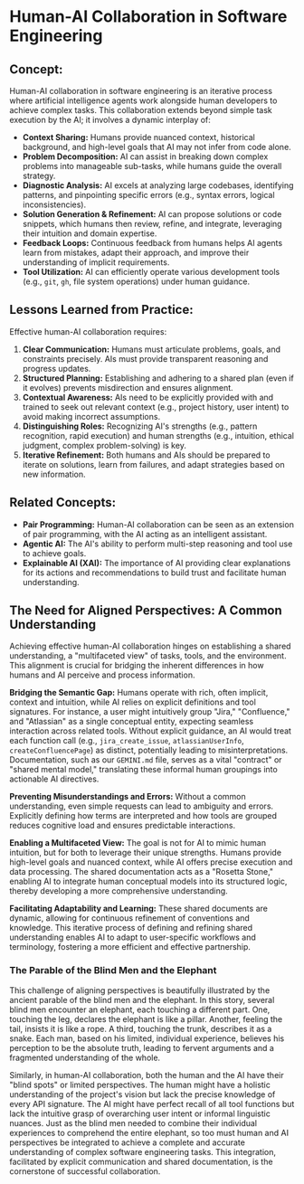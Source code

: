 # Human-AI Collaboration in Software Engineering

## Concept:

Human-AI collaboration in software engineering is an iterative process where artificial intelligence agents work alongside human developers to achieve complex tasks. This collaboration extends beyond simple task execution by the AI; it involves a dynamic interplay of:

*   **Context Sharing:** Humans provide nuanced context, historical background, and high-level goals that AI may not infer from code alone.
*   **Problem Decomposition:** AI can assist in breaking down complex problems into manageable sub-tasks, while humans guide the overall strategy.
*   **Diagnostic Analysis:** AI excels at analyzing large codebases, identifying patterns, and pinpointing specific errors (e.g., syntax errors, logical inconsistencies).
*   **Solution Generation & Refinement:** AI can propose solutions or code snippets, which humans then review, refine, and integrate, leveraging their intuition and domain expertise.
*   **Feedback Loops:** Continuous feedback from humans helps AI agents learn from mistakes, adapt their approach, and improve their understanding of implicit requirements.
*   **Tool Utilization:** AI can efficiently operate various development tools (e.g., `git`, `gh`, file system operations) under human guidance.

## Lessons Learned from Practice:

Effective human-AI collaboration requires:

1.  **Clear Communication:** Humans must articulate problems, goals, and constraints precisely. AIs must provide transparent reasoning and progress updates.
2.  **Structured Planning:** Establishing and adhering to a shared plan (even if it evolves) prevents misdirection and ensures alignment.
3.  **Contextual Awareness:** AIs need to be explicitly provided with and trained to seek out relevant context (e.g., project history, user intent) to avoid making incorrect assumptions.
4.  **Distinguishing Roles:** Recognizing AI's strengths (e.g., pattern recognition, rapid execution) and human strengths (e.g., intuition, ethical judgment, complex problem-solving) is key.
5.  **Iterative Refinement:** Both humans and AIs should be prepared to iterate on solutions, learn from failures, and adapt strategies based on new information.

## Related Concepts:

*   **Pair Programming:** Human-AI collaboration can be seen as an extension of pair programming, with the AI acting as an intelligent assistant.
*   **Agentic AI:** The AI's ability to perform multi-step reasoning and tool use to achieve goals.
*   **Explainable AI (XAI):** The importance of AI providing clear explanations for its actions and recommendations to build trust and facilitate human understanding.

## The Need for Aligned Perspectives: A Common Understanding

Achieving effective human-AI collaboration hinges on establishing a shared understanding, a "multifaceted view" of tasks, tools, and the environment. This alignment is crucial for bridging the inherent differences in how humans and AI perceive and process information.

**Bridging the Semantic Gap:** Humans operate with rich, often implicit, context and intuition, while AI relies on explicit definitions and tool signatures. For instance, a user might intuitively group "Jira," "Confluence," and "Atlassian" as a single conceptual entity, expecting seamless interaction across related tools. Without explicit guidance, an AI would treat each function call (e.g., `jira_create_issue`, `atlassianUserInfo`, `createConfluencePage`) as distinct, potentially leading to misinterpretations. Documentation, such as our `GEMINI.md` file, serves as a vital "contract" or "shared mental model," translating these informal human groupings into actionable AI directives.

**Preventing Misunderstandings and Errors:** Without a common understanding, even simple requests can lead to ambiguity and errors. Explicitly defining how terms are interpreted and how tools are grouped reduces cognitive load and ensures predictable interactions.

**Enabling a Multifaceted View:** The goal is not for AI to mimic human intuition, but for both to leverage their unique strengths. Humans provide high-level goals and nuanced context, while AI offers precise execution and data processing. The shared documentation acts as a "Rosetta Stone," enabling AI to integrate human conceptual models into its structured logic, thereby developing a more comprehensive understanding.

**Facilitating Adaptability and Learning:** These shared documents are dynamic, allowing for continuous refinement of conventions and knowledge. This iterative process of defining and refining shared understanding enables AI to adapt to user-specific workflows and terminology, fostering a more efficient and effective partnership.

### The Parable of the Blind Men and the Elephant

This challenge of aligning perspectives is beautifully illustrated by the ancient parable of the blind men and the elephant. In this story, several blind men encounter an elephant, each touching a different part. One, touching the leg, declares the elephant is like a pillar. Another, feeling the tail, insists it is like a rope. A third, touching the trunk, describes it as a snake. Each man, based on his limited, individual experience, believes his perception to be the absolute truth, leading to fervent arguments and a fragmented understanding of the whole.

Similarly, in human-AI collaboration, both the human and the AI have their "blind spots" or limited perspectives. The human might have a holistic understanding of the project's vision but lack the precise knowledge of every API signature. The AI might have perfect recall of all tool functions but lack the intuitive grasp of overarching user intent or informal linguistic nuances. Just as the blind men needed to combine their individual experiences to comprehend the entire elephant, so too must human and AI perspectives be integrated to achieve a complete and accurate understanding of complex software engineering tasks. This integration, facilitated by explicit communication and shared documentation, is the cornerstone of successful collaboration.